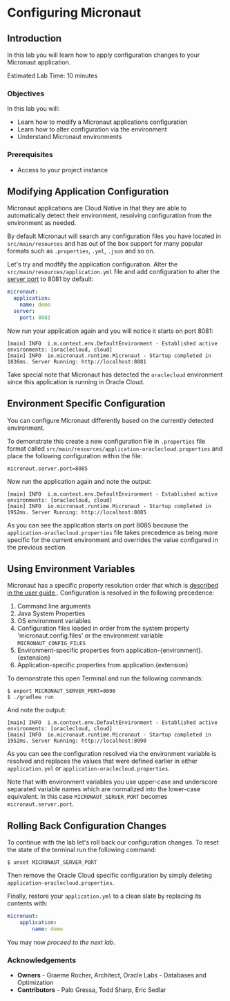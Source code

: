 # Configuring Micronaut

## Introduction
In this lab you will learn how to apply configuration changes to your Micronaut application.

Estimated Lab Time: 10 minutes

### Objectives

In this lab you will:
* Learn how to modify a Micronaut applications configuration
* Learn how to alter configuration via the environment
* Understand Micronaut environments

### Prerequisites
- Access to your project instance

## Modifying Application Configuration

Micronaut applications are Cloud Native in that they are able to automatically detect their environment, resolving configuration from the environment as needed.

By default Micronaut will search any configuration files you have located in `src/main/resources` and has out of the box support for many popular formats such as `.properties`, `.yml`, `.json` and so on.

Let's try and modfify the application configuration. Alter the `src/main/resources/application.yml` file and add configuration to alter the [server port](https://docs.micronaut.io/latest/guide/configurationreference.html#io.micronaut.http.server.HttpServerConfiguration) to 8081 by default:

```yaml
micronaut:
  application:
    name: demo
  server:
    port: 8081
```

Now run your application again and you will notice it starts on port 8081:

```
[main] INFO  i.m.context.env.DefaultEnvironment - Established active environments: [oraclecloud, cloud]
[main] INFO  io.micronaut.runtime.Micronaut - Startup completed in 1836ms. Server Running: http://localhost:8081
```

Take special note that Micronaut has detected the `oraclecloud` environment since this application is running in Oracle Cloud.


## Environment Specific Configuration

You can configure Micronaut differently based on the currently detected environment.

To demonstrate this create a new configuration file in `.properties` file format called `src/main/resources/application-oraclecloud.properties` and place the following configuration within the file:

```
micronaut.server.port=8085
```

Now run the application again and note the output:

```
[main] INFO  i.m.context.env.DefaultEnvironment - Established active environments: [oraclecloud, cloud]
[main] INFO  io.micronaut.runtime.Micronaut - Startup completed in 1952ms. Server Running: http://localhost:8085
```

As you can see the application starts on port 8085 because the `application-oraclecloud.properties` file takes precedence as being more specific for the current environment and overrides the value configured in the previous section.

## Using Environment Variables

Micronaut has a specific property resolution order that which is [described in the user guide ](https://docs.micronaut.io/latest/guide/index.html#propertySource). Configuration is resolved in the following precedence:

1. Command line arguments
2. Java System Properties
3. OS environment variables
4. Configuration files loaded in order from the system property 'micronaut.config.files' or the environment variable `MICRONAUT_CONFIG_FILES`
5. Environment-specific properties from application-{environment}.{extension}
6. Application-specific properties from application.{extension} 

To demonstrate this open Terminal and run the following commands:

```
$ export MICRONAUT_SERVER_PORT=8090
$ ./gradlew run
```

And note the output:

```
[main] INFO  i.m.context.env.DefaultEnvironment - Established active environments: [oraclecloud, cloud]
[main] INFO  io.micronaut.runtime.Micronaut - Startup completed in 1952ms. Server Running: http://localhost:8090
```

As you can see the configuration resolved via the environment variable is resolved and replaces the values that were defined earlier in either `application.yml` or `application-oraclecloud.properties`.

Note that with environment variables you use upper-case and underscore separated variable names which are normalized into the lower-case equivalent. In this case `MICRONAUT_SERVER_PORT` becomes `micronaut.server.port`.

## Rolling Back Configuration Changes

To continue with the lab let's roll back our configuration changes. To reset the state of the terminal run the following command:

```
$ unset MICRONAUT_SERVER_PORT
```

Then remove the Oracle Cloud specific configuration by simply deleting `application-oraclecloud.properties`.

Finally, restore your `application.yml` to a clean slate by replacing its contents with:

```yaml
micronaut:
	application:
		name: demo
```

You may now *proceed to the next lab*.

### Acknowledgements
- **Owners** - Graeme Rocher, Architect, Oracle Labs - Databases and Optimization
- **Contributors** - Palo Gressa, Todd Sharp, Eric Sedlar